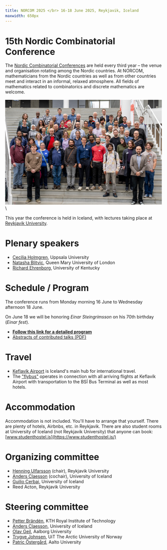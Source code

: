 ```yaml
---
title: NORCOM 2025 </br> 16-18 June 2025, Reykjavik, Iceland
maxwidth: 650px
---
```


# 15th Nordic Combinatorial Conference

The [Nordic Combinatorial
Conferences](https://www.nordiccombinatorics.org/) are held every third
year – the venue and organisation rotating among the Nordic
countries. At NORCOM, mathematicians from the Nordic countries as well
as from other countries meet and interact in an informal, relaxed
atmosphere. All fields of mathematics related to combinatorics and
discrete mathematics are welcome.
\
\
![View from Tjörnin](images/20250618_Tolvunarfraedi_Hopmynd_006.jpg) \

This year the conference is held in Iceland, with lectures taking
place at [Reykjavik University](https://www.ru.is/en).

<!--
[![Location of Reykjavik University](images/RU.png)](https://maps.app.goo.gl/vAscifVod8ZwsUWS8)
-->

# Plenary speakers

- [Cecilia Holmgren](https://www.uu.se/en/contact-and-organisation/staff?query=N5-824), Uppsala University
- [Natasha Blitvic](https://www.qmul.ac.uk/maths/profiles/blitvicn.html), Queen Mary University of London
- [Richard Ehrenborg](https://www.ms.uky.edu/~jrge/), University of Kentucky

<!--
# Registration and contributed talks

The regstration has closed. If you have registered, but not payed the
**300 EUR** fee, then please do so now:

- [Payment form](https://greidslusida.valitor.is/Tengill/y3he6e)

To register, start by filling out the first form linked below. During
this process, you can specify if you intend to present a talk. In this
case, you will be asked for a title and an abstract of your talk.

Next, you need to complete the payment form. The registration fee is
**300 EUR**; it includes lunch on all three days and dinner on Tuesday
evening. You may delay this step until you are informed about the acceptance
of your talk.

Please ensure you submit both the registration and payment forms to
confirm your participation:

- [Registration form](https://forms.gle/giMofhjCgDQJ6BLp9 )
- [Payment form](https://greidslusida.valitor.is/Tengill/y3he6e)

The **deadline** for registering is

- **10 March** if you are contributing a talk; or
- 15 May if you are *not* contributing a talk.

Speakers will be notified on **20 March** whether their talk has been accepted.

The conference venue can accommodate 120 participants and we will have
to close the registration sooner than the deadlines given above if this
cap is reached.

-->

# Schedule / Program

The conference runs from Monday morning 16 June to Wednesday afternoon 18 June.
<!-- Thus, we recommend that participants arrive on Sunday 15 June. -->
On June 18 we will be honoring *Einar Steingrímsson* on his
70th birthday (*Einar fest*).

- [**Follow this link for a detailed program**](https://docs.google.com/document/d/e/2PACX-1vQIwWky8hRtfrLdZqxWKG5nfb01ARHdKdsGtKn6Wgt0WXfgNTY4jdHpyiZhQQP0vXOEC1mTobrrvA4g/pub)
- [Abstracts of contributed talks (PDF)](NORCOM_Abstracts.pdf)

# Travel

- [Keflavík Airport](https://www.kefairport.com/) is Iceland's main hub for international travel.
- The ["flybus"](https://www.re.is/tour/flybus/) operates in connection with all arriving flights at Keflavík Airport
  with transportation to the BSÍ Bus Terminal as well as most hotels.

# Accommodation

Accommodation is not included. You'll have to arrange that yourself. There
are plenty of hotels, Airbnbs, etc. in Reykjavik. There are also student rooms at
University of Iceland (not Reykjavik University) that anyone can book:
[www.studenthostel.is](https://www.studenthostel.is/)

#  Organizing committee

- [Henning Ulfarsson](https://permutatriangle.github.io/authors/ulfarsson.html) (chair), Reykjavik University
- [Anders Claesson](https://akc.is/) (cochair), University of Iceland
- [Guilio Cerbai](https://sites.google.com/view/giulio-cerbai/), University of Iceland
- Reed Acton, Reykjavik University

#  Steering committee

- [Petter Brändén](https://www.kth.se/profile/pbranden), KTH Royal Institute of Technology
- [Anders Claesson](https://english.hi.is/staff/akc), University of Iceland
- [Olav Geil](https://people.math.aau.dk/~olav/), Aalborg University
- [Trygve Johnsen](https://en.uit.no/ansatte/trygve.johnsen), UiT The Arctic University of Norway
- [Patric Östergård](https://users.aalto.fi/~pat/), Aalto University
